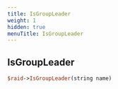 ```yaml
---
title: IsGroupLeader
weight: 1
hidden: true
menuTitle: IsGroupLeader
---
```

## IsGroupLeader
```perl
$raid->IsGroupLeader(string name)
```